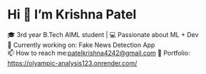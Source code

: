 # Hi 👋 I’m Krishna Patel  
🎓 3rd year B.Tech AIML student | 💻 Passionate about ML + Dev  
🔭 Currently working on: Fake News Detection App  
📫 How to reach me:patelkrishna4242@gmail.com
🔗 Portfolio: https://olyampic-analysis123.onrender.com/
